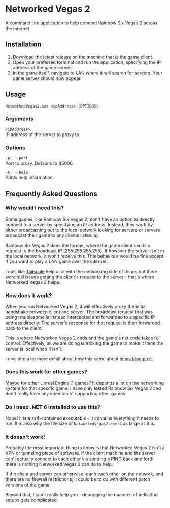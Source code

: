 # Networked Vegas 2

A command line application to help connect Rainbow Six Vegas 2 across the internet.

## Installation

1. [Download the latest release](https://github.com/Turnerj/NetworkedVegas2/releases/latest) on the machine that is the game client.
2. Open your preferred terminal and run the application, specifying the IP address of the game server.
3. In the game itself, navigate to LAN where it will search for servers. Your game server should now appear.

## Usage

```
NetworkedVegas2.exe <ipAddress> [OPTIONS]
```

### Arguments

`<ipAddress>`<br/>
IP address of the server to proxy to.

### Options

`-p, --port`<br/>
Port to proxy. Defaults to 45000.

`-h, --help`<br/>
Prints help information.


## Frequently Asked Questions

### Why would I need this?

Some games, like Rainbow Six Vegas 2, don't have an option to directly connect to a server by specifying an IP address.
Instead, they work by either broadcasting out to the local network looking for servers or servers broadcast their game to any clients listening.

Rainbow Six Vegas 2 does the former, where the game client sends a request to the broadcast IP (255.255.255.255).
If however the server isn't in the local network, it won't receive this.
This behaviour would be fine except if you want to play a LAN game over the internet.

Tools like [Tailscale](https://tailscale.com/) help a lot with the networking side of things but there were still issues getting the client's request to the server - that's where Networked Vegas 2 helps.

### How does it work?

When you run Networked Vegas 2, it will effectively proxy the initial handshake between client and server.
The broadcast request that was being troublesome is instead intercepted and forwarded to a specific IP address directly.
The server's response for that request is then forwarded back to the client.

This is where Networked Vegas 2 ends and the game's net code takes full control.
Effectively, all we are doing is tricking the game to make it think the server is local when it isn't.

I dive into a lot more detail about how this came about [in my blog post](https://turnerj.com/blog/proxying-rainbow-six-lan-for-wan-with-dotnet).

### Does this work for other games?

Maybe for other Unreal Engine 3 games? It depends a lot on the networking system for that specific game.
I have only tested Rainbow Six Vegas 2 and don't really have any intention of supporting other games.

### Do I need .NET 6 installed to use this?

Nope! It is a self-contained executable - it contains everything it needs to run.
It is also why the file size of `NetworkedVegas2.exe` is as large as it is.

### It doesn't work!

Probably the most important thing to know is that Networked Vegas 2 isn't a VPN or tunneling piece of software.
If the client machine and the server can't actually connect to each other via sending a PING back and forth, there is nothing Networked Vegas 2 can do to help.

If the client and server can otherwise reach each other on the network, and there are no firewall restrictions, it could be to do with different patch versions of the game.

Beyond that, I can't really help you - debugging the nuances of individual setups gets complicated.
